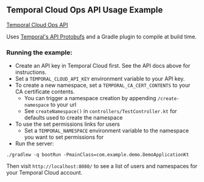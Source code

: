 ## Temporal Cloud Ops API Usage Example

[Temporal Cloud Ops API](https://docs.temporal.io/ops)

Uses [Temporal's API Protobufs](https://github.com/temporalio/api-cloud) and a Gradle plugin to compile at build time.

### Running the example:

* Create an API key in Temporal Cloud first. See the API docs above for instructions.
* Set a `TEMPORAL_CLOUD_API_KEY` environment variable to your API key.
* To create a new namespace, set a `TEMPORAL_CA_CERT_CONTENTS` to your CA certificate contents.
  * You can trigger a namespace creation by appending `/create-namespace` to your url
  * See `createNamespace()` in `controllers/TestController.kt` for defaults used to create the namespace
* To use the set permissions links for users
  * Set a `TEMPORAL_NAMESPACE` environment variable to the namespace you want to set permissions for
* Run the server:
```
./gradlew -q bootRun -PmainClass=com.example.demo.DemoApplicationKt
```

Then visit `http://localhost:8080/` to see a list of users and namespaces for your Temporal Cloud account.
